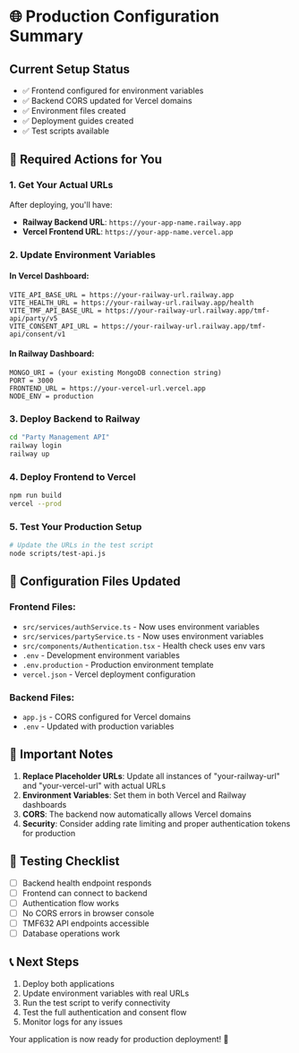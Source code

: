 # 🌐 Production Configuration Summary

## Current Setup Status
- ✅ Frontend configured for environment variables
- ✅ Backend CORS updated for Vercel domains
- ✅ Environment files created
- ✅ Deployment guides created
- ✅ Test scripts available

## 🔑 Required Actions for You

### 1. Get Your Actual URLs
After deploying, you'll have:
- **Railway Backend URL**: `https://your-app-name.railway.app`
- **Vercel Frontend URL**: `https://your-app-name.vercel.app`

### 2. Update Environment Variables

#### In Vercel Dashboard:
```
VITE_API_BASE_URL = https://your-railway-url.railway.app
VITE_HEALTH_URL = https://your-railway-url.railway.app/health
VITE_TMF_API_BASE_URL = https://your-railway-url.railway.app/tmf-api/party/v5
VITE_CONSENT_API_URL = https://your-railway-url.railway.app/tmf-api/consent/v1
```

#### In Railway Dashboard:
```
MONGO_URI = (your existing MongoDB connection string)
PORT = 3000
FRONTEND_URL = https://your-vercel-url.vercel.app
NODE_ENV = production
```

### 3. Deploy Backend to Railway
```bash
cd "Party Management API"
railway login
railway up
```

### 4. Deploy Frontend to Vercel
```bash
npm run build
vercel --prod
```

### 5. Test Your Production Setup
```bash
# Update the URLs in the test script
node scripts/test-api.js
```

## 🔧 Configuration Files Updated

### Frontend Files:
- `src/services/authService.ts` - Now uses environment variables
- `src/services/partyService.ts` - Now uses environment variables  
- `src/components/Authentication.tsx` - Health check uses env vars
- `.env` - Development environment variables
- `.env.production` - Production environment template
- `vercel.json` - Vercel deployment configuration

### Backend Files:
- `app.js` - CORS configured for Vercel domains
- `.env` - Updated with production variables

## 🚨 Important Notes

1. **Replace Placeholder URLs**: Update all instances of "your-railway-url" and "your-vercel-url" with actual URLs
2. **Environment Variables**: Set them in both Vercel and Railway dashboards
3. **CORS**: The backend now automatically allows Vercel domains
4. **Security**: Consider adding rate limiting and proper authentication tokens for production

## 🧪 Testing Checklist

- [ ] Backend health endpoint responds
- [ ] Frontend can connect to backend
- [ ] Authentication flow works
- [ ] No CORS errors in browser console
- [ ] TMF632 API endpoints accessible
- [ ] Database operations work

## 📞 Next Steps

1. Deploy both applications
2. Update environment variables with real URLs
3. Run the test script to verify connectivity
4. Test the full authentication and consent flow
5. Monitor logs for any issues

Your application is now ready for production deployment! 🚀
